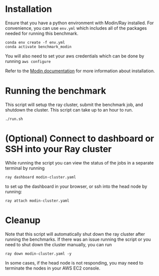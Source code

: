 # Installation

Ensure that you have a python environment with Modin/Ray installed. For convenience, you can use `env.yml` which includes all of the packages needed for running this benchmark.

``` shell
conda env create -f env.yml
conda activate benchmark_modin
```

You will also need to set your aws credentials which can be done by running `aws configure`

Refer to the [Modin documentation](https://modin.readthedocs.io/en/0.20.1/getting_started/quickstart.html) for more information about installation.

# Running the benchmark

This script will setup the ray cluster, submit the benchmark job, and shutdown the cluster. This script can take up to an hour to run. 

```shell
./run.sh
```

# (Optional) Connect to dashboard or SSH into your Ray cluster

While running the script you can view the status of the jobs in a separate terminal by running

``` shell
ray dashboard modin-cluster.yaml
```

to set up the dashboard in your browser, or ssh into the head node by running:

``` shell
ray attach modin-cluster.yaml
```

# Cleanup

Note that this script will automatically shut down the ray cluster after running the benchmarks. If there was an issue running the script or you need to shut down the cluster manually, you can run

``` shell
ray down modin-cluster.yaml -y
``` 

In some cases, if the head node is not responding, you may need to terminate the nodes in your AWS EC2 console.